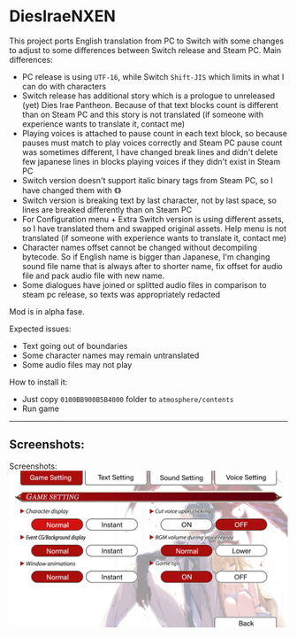 # DiesIraeNXEN

This project ports English translation from PC to Switch with some changes to adjust to some differences between Switch release and Steam PC.
Main differences:
- PC release is using `UTF-16`, while Switch `Shift-JIS` which limits in what I can do with characters
- Switch release has additional story which is a prologue to unreleased (yet) Dies Irae Pantheon. Because of that text blocks count is different than on Steam PC and this story is not translated (if someone with experience wants to translate it, contact me)
- Playing voices is attached to pause count in each text block, so because pauses must match to play voices correctly and Steam PC pause count was sometimes different, I have changed break lines and didn't delete few japanese lines in blocks playing voices if they didn't exist in Steam PC
- Switch version doesn't support italic binary tags from Steam PC, so I have changed them with 《》
- Switch version is breaking text by last character, not by last space, so lines are breaked differently than on Steam PC
- For Configuration menu + Extra Switch version is using different assets, so I have translated them and swapped original assets. Help menu is not translated (if someone with experience wants to translate it, contact me)
- Character names offset cannot be changed without decompiling bytecode. So if English name is bigger than Japanese, I'm changing sound file name that is always after to shorter name, fix offset for audio file and pack audio file with new name.
- Some dialogues have joined or splitted audio files in comparison to steam pc release, so texts was appropriately redacted

Mod is in alpha fase.

Expected issues:
- Text going out of boundaries
- Some character names may remain untranslated
- Some audio files may not play

How to install it:
- Just copy `0100BB900B5B4000` folder to `atmosphere/contents`
- Run game

---

Screenshots:
---

Screenshots:
![Config](https://github.com/masagrator/DiesIraeNXEN/raw/masagrator-patch-1/Images/2020122717575200-88DABD6BF029E4019C69DC28281AC19B.jpg)
